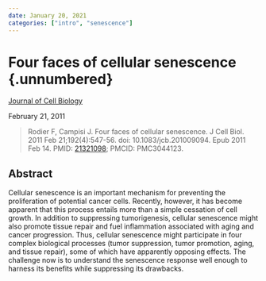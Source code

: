 ```yaml
---
date: January 20, 2021
categories: ["intro", "senescence"] 
---
```


# Four faces of cellular senescence {.unnumbered}

[Journal of Cell Biology](https://rupress.org/jcb/article/192/4/547/36360/Four-faces-of-cellular-senescenceFour-faces-of)

February 21, 2011

> Rodier F, Campisi J. Four faces of cellular senescence. J Cell Biol. 2011 Feb
> 21;192(4):547-56. doi: 10.1083/jcb.201009094. Epub 2011 Feb 14. PMID:
> [21321098](https://pubmed.ncbi.nlm.nih.gov/21321098); PMCID: PMC3044123.

## Abstract

Cellular senescence is an important mechanism for preventing the proliferation
of potential cancer cells. Recently, however, it has become apparent that this
process entails more than a simple cessation of cell growth. In addition to
suppressing tumorigenesis, cellular senescence might also promote tissue repair
and fuel inflammation associated with aging and cancer progression. Thus,
cellular senescence might participate in four complex biological processes
(tumor suppression, tumor promotion, aging, and tissue repair), some of which
have apparently opposing effects. The challenge now is to understand the
senescence response well enough to harness its benefits while suppressing its
drawbacks.
